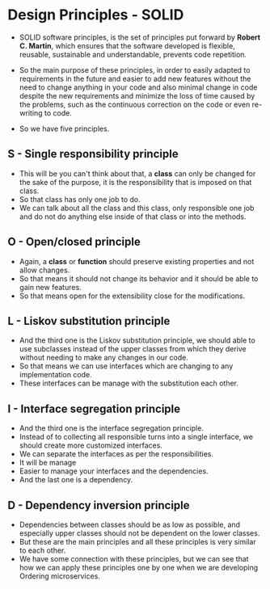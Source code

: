 # Design Principles - SOLID

- SOLID software principles, is the set of principles put forward by **Robert C. Martin**, which ensures that the software developed is flexible, reusable, sustainable and understandable, prevents code repetition.
- So the main purpose of these principles, in order to easily adapted to requirements in the future and easier to add new features without the need to change anything in your code and also minimal change in code despite the new requirements and minimize the loss of time caused by the problems, such as the continuous correction on the code or even re-writing to code.

- So we have five principles.

## S - Single responsibility principle

- This will be you can't think about that, a **class** can only be changed for the sake of the purpose, it is the responsibility that is imposed on that class.
- So that class has only one job to do.
- We can talk about all the class and this class, only responsible one job and do not do anything else inside of that class or into the methods.

## O - Open/closed principle

- Again, a **class** or **function** should preserve existing properties and not allow changes.
- So that means it should not change its behavior and it should be able to gain new features.
- So that means open for the extensibility close for the modifications.

## L - Liskov substitution principle

- And the third one is the Liskov substitution principle, we should able to use subclasses instead of the upper classes from which they derive without needing to make any changes in our code.
- So that means we can use interfaces which are changing to any implementation code.
- These interfaces can be manage with the substitution each other.

## I - Interface segregation principle

- And the third one is the interface segregation principle.
- Instead of to collecting all responsible turns into a single interface, we should create more customized interfaces.
- We can separate the interfaces as per the responsibilities.
- It will be manage
- Easier to manage your interfaces and the dependencies.
- And the last one is a dependency.

## D - Dependency inversion principle

- Dependencies between classes should be as low as possible, and especially upper classes should not be dependent on the lower classes.
- But these are the main principles and all these principles is very similar to each other.
- We have some connection with these principles, but we can see that how we can apply these principles one by one when we are developing Ordering microservices.
